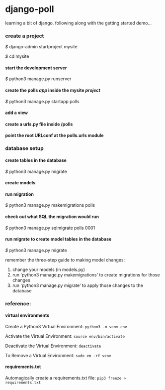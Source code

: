# django-poll
learning a bit of django. following along with the getting started demo...

### create a project
_$_ django-admin startproject mysite

_$_ cd mysite

#### start the development server
_$_ python3 manage.py runserver

#### create the polls _app_ inside the mysite _project_
_$_ python3 manage.py startapp polls

#### add a view
#### create a urls.py file inside /polls
#### point the root URLconf at the polls.urls module

### database setup
#### create tables in the database 
_$_ python3 manage.py migrate

#### create models
#### run migration
_$_ python3 manage.py makemigrations polls

#### check out what SQL the migration would run
_$_ python3 manage.py sqlmigrate polls 0001

#### run migrate to create model tables in the database
_$_ python3 manage.py migrate

remember the three-step guide to making model changes:
1. change your models (in models.py)
2. run 'python3 manage.py makemigrations' to create migrations for those changes
3. run 'python3 manage.py migrate' to apply those changes to the database

### reference:

#### virtual environments
Create a Python3 Virtual Environment: 
```python3 -m venv env```

Activate the Virtual Environment:
```source env/bin/activate```

Deactivate the Virtual Environment:
```deactivate```

To Remove a Virtual Environment:
```sudo em -rf venv```

#### requirements.txt
Automagically create a requirements.txt file:
```pip3 freeze > requirements.txt```
